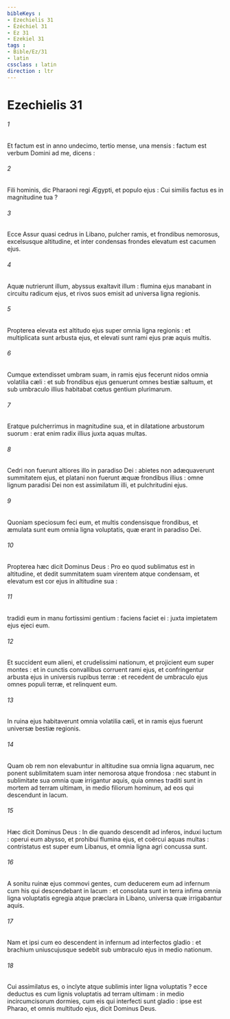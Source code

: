 ```yaml
---
bibleKeys : 
- Ezechielis 31
- Ézéchiel 31
- Ez 31
- Ezekiel 31
tags : 
- Bible/Ez/31
- latin
cssclass : latin
direction : ltr
---
```


# Ezechielis 31

###### 1
Et factum est in anno undecimo, tertio mense, una mensis : factum est verbum Domini ad me, dicens :
###### 2
Fili hominis, dic Pharaoni regi Ægypti, et populo ejus : Cui similis factus es in magnitudine tua ?
###### 3
Ecce Assur quasi cedrus in Libano, pulcher ramis, et frondibus nemorosus, excelsusque altitudine, et inter condensas frondes elevatum est cacumen ejus.
###### 4
Aquæ nutrierunt illum, abyssus exaltavit illum : flumina ejus manabant in circuitu radicum ejus, et rivos suos emisit ad universa ligna regionis.
###### 5
Propterea elevata est altitudo ejus super omnia ligna regionis : et multiplicata sunt arbusta ejus, et elevati sunt rami ejus præ aquis multis.
###### 6
Cumque extendisset umbram suam, in ramis ejus fecerunt nidos omnia volatilia cæli : et sub frondibus ejus genuerunt omnes bestiæ saltuum, et sub umbraculo illius habitabat cœtus gentium plurimarum.
###### 7
Eratque pulcherrimus in magnitudine sua, et in dilatatione arbustorum suorum : erat enim radix illius juxta aquas multas.
###### 8
Cedri non fuerunt altiores illo in paradiso Dei : abietes non adæquaverunt summitatem ejus, et platani non fuerunt æquæ frondibus illius : omne lignum paradisi Dei non est assimilatum illi, et pulchritudini ejus.
###### 9
Quoniam speciosum feci eum, et multis condensisque frondibus, et æmulata sunt eum omnia ligna voluptatis, quæ erant in paradiso Dei.
###### 10
Propterea hæc dicit Dominus Deus : Pro eo quod sublimatus est in altitudine, et dedit summitatem suam virentem atque condensam, et elevatum est cor ejus in altitudine sua :
###### 11
tradidi eum in manu fortissimi gentium : faciens faciet ei : juxta impietatem ejus ejeci eum.
###### 12
Et succident eum alieni, et crudelissimi nationum, et projicient eum super montes : et in cunctis convallibus corruent rami ejus, et confringentur arbusta ejus in universis rupibus terræ : et recedent de umbraculo ejus omnes populi terræ, et relinquent eum.
###### 13
In ruina ejus habitaverunt omnia volatilia cæli, et in ramis ejus fuerunt universæ bestiæ regionis.
###### 14
Quam ob rem non elevabuntur in altitudine sua omnia ligna aquarum, nec ponent sublimitatem suam inter nemorosa atque frondosa : nec stabunt in sublimitate sua omnia quæ irrigantur aquis, quia omnes traditi sunt in mortem ad terram ultimam, in medio filiorum hominum, ad eos qui descendunt in lacum.
###### 15
Hæc dicit Dominus Deus : In die quando descendit ad inferos, induxi luctum : operui eum abysso, et prohibui flumina ejus, et coërcui aquas multas : contristatus est super eum Libanus, et omnia ligna agri concussa sunt.
###### 16
A sonitu ruinæ ejus commovi gentes, cum deducerem eum ad infernum cum his qui descendebant in lacum : et consolata sunt in terra infima omnia ligna voluptatis egregia atque præclara in Libano, universa quæ irrigabantur aquis.
###### 17
Nam et ipsi cum eo descendent in infernum ad interfectos gladio : et brachium uniuscujusque sedebit sub umbraculo ejus in medio nationum.
###### 18
Cui assimilatus es, o inclyte atque sublimis inter ligna voluptatis ? ecce deductus es cum lignis voluptatis ad terram ultimam : in medio incircumcisorum dormies, cum eis qui interfecti sunt gladio : ipse est Pharao, et omnis multitudo ejus, dicit Dominus Deus.
